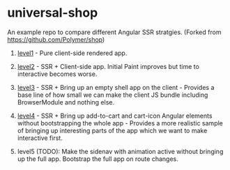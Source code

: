 # universal-shop

An example repo to compare different Angular SSR stratgies. (Forked from https://github.com/Polymer/shop)

1. [level1](https://github.com/vikerman/universal-shop/tree/master/level1/universal-shop) - Pure client-side rendered app.

2. [level2](https://github.com/vikerman/universal-shop/tree/master/level2/universal-shop) - SSR + Client-side app. Initial Paint improves but time to interactive becomes worse.

3. [level3](https://github.com/vikerman/universal-shop/tree/master/level3/universal-shop) - SSR + Bring up an empty shell app on the client - Provides a base line of how small we can make the client JS bundle including BrowserModule and nothing else.

4. [level4](https://github.com/vikerman/universal-shop/tree/master/level4/universal-shop) - SSR + Bring up add-to-cart and cart-icon Angular elements without bootstrapping the whole app  - Provides a more realistic sample of bringing up interesting parts of the app which we want to make interactive first.

5. level5 (TODO): Make the sidenav with animation active without bringing up the full app. Bootstrap the full app on route changes.
